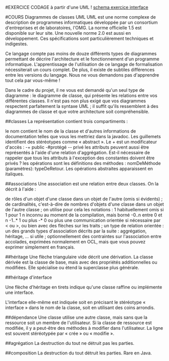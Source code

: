#EXERCICE CODAGE à partir d'une UML
! [schema exercice interface](diagrammeexo.PNG)


#COURS Diagrammes de classes UML
UML est une norme complexe de description de programmes informatiques développée par un consortium d'entreprises et de laboratoires, l'OMG. La norme officielle 1.5 est disponible sur leur site. Une nouvelle norme 2.0 est aussi en développement. Ces spécifications sont particulièrement techniques et indigestes.

Ce langage compte pas moins de douze différents types de diagrammes permettant de décrire l'architecture et le fonctionnement d'un programme informatique. L'apprentissage de l'utilisation de ce langage de formalisation nécessiterait un cours complet. De plus, il existe de subtiles différences entre les versions du langage. Nous ne vous demandons pas d'apprendre tout cela par vous-même !

Dans le cadre du projet, il ne vous est demandé qu'un seul type de diagramme : le diagramme de classe, qui présente les relations entre vos différentes classes. Il n'est pas non plus exigé que vos diagrammes respectent parfaitement la syntaxe UML ; il suffit qu'ils ressemblent à des diagrammes de classe et que votre architecture soit compréhensible.

##classes
La représentation contient trois compartiments :

le nom contient le nom de la classe et d'autres informations de documentation telles que vous les mettriez dans la javadoc. Les guillemets identifient des stéréotypes comme « abstract ». Le + est un modificateur d'accès :
-+ public
-#protégé
-- privé
les attributs peuvent aussi être représentés à l'aide d'une relation d'aggrégation. Est-il nécessaire de rappeler que tous les attributs à l'exception des constantes doivent être privés ?
les opérations sont les définitions des méthodes : nomDeMéthode (paramètres): typeDeRetour. Les opérations abstraites apparaissent en italiques.

##associations
Une association est une relation entre deux classes. On la décrit à l'aide :

de rôles d'un objet d'une classe dans un objet de l'autre (omis si évidents) ;
de cardinalités, c'est-à-dire de nombres d'objets d'une classe dans un objet de l'autre classe ; on utilise pour cela les notations :
1 habituellement omis si 1 pour 1
n inconnu au moment de la compilation, mais borné
-0..n entre 0 et n
-1..* 1 ou plus
-* 0 ou plus
une communication orientée si nécessaire par < ou >, ou bien avec des flèches sur les traits ;
un type de relation orientée : un des grands types d'association décrits par la suite : aggrégation, héritage, ... si utile ;
optionnellement des contraintes sur l'association entre accolades, exprimées normalement en OCL, mais que vous pouvez exprimer simplement en français.

##héritage
Une flèche triangulaire vide décrit une dérivation. La classe dérivée est la classe de base, mais avec des propriétés additionnelles ou modifiées. Elle spécialise ou étend la superclasse plus générale.

##héritage d'interface

Une flèche d'héritage en tirets indique qu'une classe raffine ou implémente une interface.

L'interface elle-même est indiquée soit en précisant le stéréotype « interface » dans le nom de la classe, soit en utilisant des coins arrondis.

##dépendance
Une classe utilise une autre classe, mais sans que la ressource soit un membre de l'utilisateur. Si la classe de ressource est modifiée, il y a peut-être des méthodes à modifier dans l'utilisateur. La ligne est souvent stéréotypée par « crée » ou « modifie ».

##agrégation
La destruction du tout ne détruit pas les parties.

##composition
La destruction du tout détruit les parties. Rare en Java.





